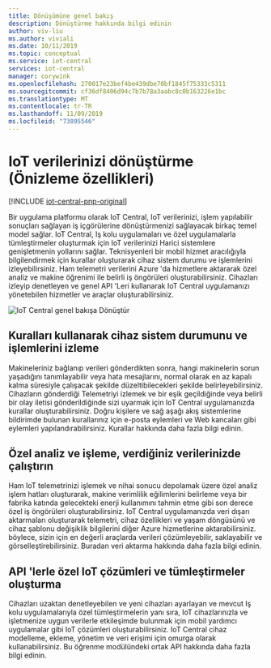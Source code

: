 ```yaml
---
title: Dönüşümüne genel bakış
description: Dönüştürme hakkında bilgi edinin
author: viv-liu
ms.author: viviali
ms.date: 10/11/2019
ms.topic: conceptual
ms.service: iot-central
services: iot-central
manager: corywink
ms.openlocfilehash: 270017e23bef4be439dbe70bf1845f75333c5311
ms.sourcegitcommit: cf36df8406d94c7b7b78a3aabc8c0b163226e1bc
ms.translationtype: MT
ms.contentlocale: tr-TR
ms.lasthandoff: 11/09/2019
ms.locfileid: "73895546"
---
```

# <a name="transform-your-iot-data-preview-features"></a>IoT verilerinizi dönüştürme (Önizleme özellikleri)

[!INCLUDE [iot-central-pnp-original](../../../includes/iot-central-pnp-original-note.md)]

Bir uygulama platformu olarak IoT Central, IoT verilerinizi, işlem yapılabilir sonuçları sağlayan iş içgörülerine dönüştürmenizi sağlayacak birkaç temel model sağlar. IoT Central, Iş kolu uygulamaları ve özel uygulamalarla tümleştirmeler oluşturmak için IoT verilerinizi Harici sistemlere genişletmenin yollarını sağlar. Teknisyenleri bir mobil hizmet aracılığıyla bilgilendirmek için kurallar oluşturarak cihaz sistem durumu ve işlemlerini izleyebilirsiniz. Ham telemetri verilerini Azure 'da hizmetlere aktararak özel analiz ve makine öğrenimi ile belirli iş öngörüleri oluşturabilirsiniz. Cihazları izleyip denetleyen ve genel API 'Leri kullanarak IoT Central uygulamanızı yönetebilen hizmetler ve araçlar oluşturabilirsiniz. 

![IoT Central genel bakışa Dönüştür](media/overview-iot-central-transform/transform.png)

## <a name="monitor-device-health-and-operations-using-rules"></a>Kuralları kullanarak cihaz sistem durumunu ve işlemlerini izleme
Makineleriniz bağlanıp verileri gönderdikten sonra, hangi makinelerin sorun yaşadığını tanımlayabilir veya hata mesajlarını, normal olarak en az kapalı kalma süresiyle çalışacak şekilde düzeltibilecekleri şekilde belirleyebilirsiniz. Cihazların gönderdiği Telemetriyi izlemek ve bir eşik geçildiğinde veya belirli bir olay iletisi gönderildiğinde sizi uyarmak için IoT Central uygulamanızda kurallar oluşturabilirsiniz. Doğru kişilere ve sağ aşağı akış sistemlerine bildirimde bulunan kurallarınız için e-posta eylemleri ve Web kancaları gibi eylemleri yapılandırabilirsiniz. Kurallar hakkında daha fazla bilgi edinin.

## <a name="run-custom-analytics-and-processing-on-your-exported-data"></a>Özel analiz ve işleme, verdiğiniz verilerinizde çalıştırın
Ham IoT telemetrinizi işlemek ve nihai sonucu depolamak üzere özel analiz işlem hatları oluşturarak, makine verimlilik eğilimlerini belirleme veya bir fabrika katında gelecekteki enerji kullanımını tahmin etme gibi son derece özel iş öngörüleri oluşturabilirsiniz. IoT Central uygulamanızda veri dışarı aktarmaları oluşturarak telemetri, cihaz özellikleri ve yaşam döngüsünü ve cihaz şablonu değişiklik bilgilerini diğer Azure hizmetlerine aktarabilirsiniz. böylece, sizin için en değerli araçlarda verileri çözümleyebilir, saklayabilir ve görselleştirebilirsiniz. Buradan veri aktarma hakkında daha fazla bilgi edinin.

## <a name="build-custom-iot-solutions-and-integrations-with-apis"></a>API 'lerle özel IoT çözümleri ve tümleştirmeler oluşturma
Cihazları uzaktan denetleyebilen ve yeni cihazları ayarlayan ve mevcut Iş kolu uygulamalarıyla özel tümleştirmelerin yanı sıra, IoT cihazlarınızla ve işletmenize uygun verilerle etkileşimde bulunmak için mobil yardımcı uygulamalar gibi IoT çözümleri oluşturabilirsiniz. IoT Central cihaz modelleme, ekleme, yönetim ve veri erişimi için omurga olarak kullanabilirsiniz. Bu öğrenme modülündeki ortak API hakkında daha fazla bilgi edinin.
